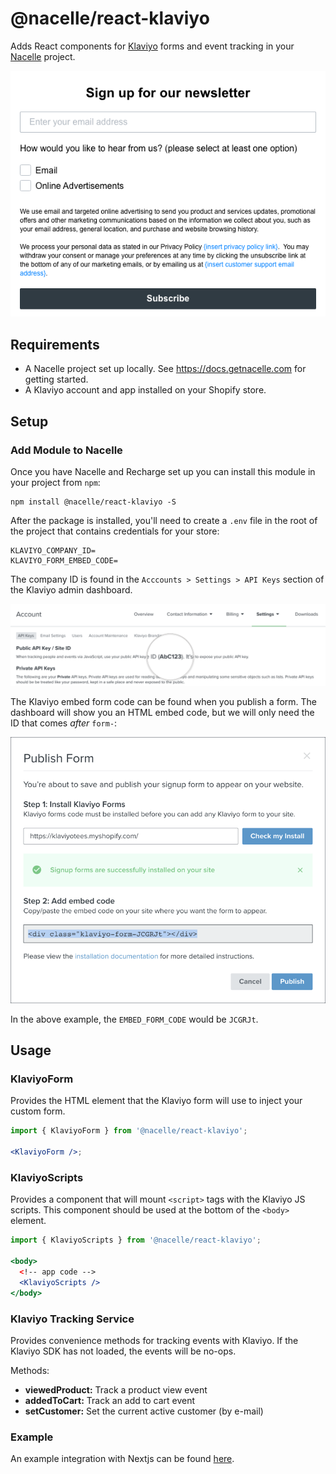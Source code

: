 # @nacelle/react-klaviyo

Adds React components for [Klaviyo](https://www.klaviyo.com/) forms and event tracking in your [Nacelle](https://getnacelle.com/) project.

![Image of KlaviyoForm Component](component.png)

## Requirements

- A Nacelle project set up locally. See https://docs.getnacelle.com for getting started.
- A Klaviyo account and app installed on your Shopify store.

## Setup

### Add Module to Nacelle

Once you have Nacelle and Recharge set up you can install this module in your project from `npm`:

```
npm install @nacelle/react-klaviyo -S
```

After the package is installed, you'll need to create a `.env` file in the root of the project that contains credentials for your store:

```
KLAVIYO_COMPANY_ID=
KLAVIYO_FORM_EMBED_CODE=
```

The company ID is found in the `Acccounts > Settings > API Keys` section of the Klaviyo admin dashboard.

![Image of Klaviyo Company ID](klaviyo-company-id.png)

The Klaviyo embed form code can be found when you publish a form. The dashboard will show you an HTML embed code, but we will only need the ID that comes _after_ `form-`:

![Image of Klaviyo Form Embed Code](klaviyo-embed-code.png)

In the above example, the `EMBED_FORM_CODE` would be `JCGRJt`.

## Usage

### KlaviyoForm

Provides the HTML element that the Klaviyo form will use to inject your custom form.

```jsx
import { KlaviyoForm } from '@nacelle/react-klaviyo';

<KlaviyoForm />;
```

### KlaviyoScripts

Provides a component that will mount `<script>` tags with the Klaviyo JS scripts. This component should be used at the bottom of the `<body>` element.

```jsx
import { KlaviyoScripts } from '@nacelle/react-klaviyo';

<body>
  <!-- app code -->
  <KlaviyoScripts />
</body>
```

### Klaviyo Tracking Service

Provides convenience methods for tracking events with Klaviyo. If the Klaviyo SDK has not loaded, the events will be no-ops.

Methods:

- **viewedProduct:** Track a product view event
- **addedToCart:** Track an add to cart event
- **setCustomer:** Set the current active customer (by e-mail)

### Example

An example integration with Nextjs can be found [here](https://github.com/getnacelle/nacelle-react/tree/main/examples/withKlaviyo).
